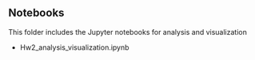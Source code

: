 ## Notebooks

This folder includes the Jupyter notebooks for analysis and visualization

* Hw2_analysis_visualization.ipynb
